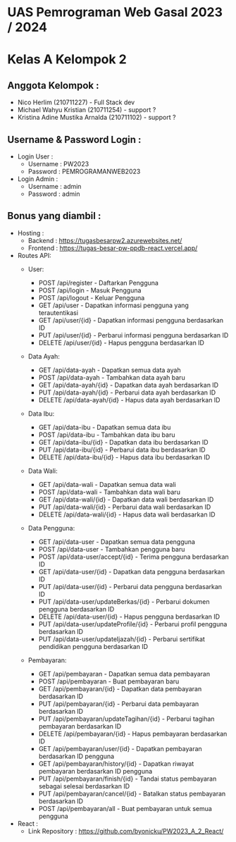 # UAS Pemrograman Web Gasal 2023 / 2024

# Kelas A Kelompok 2

## Anggota Kelompok :
- Nico Herlim (210711227) - Full Stack dev
- Michael Wahyu Kristian (210711254) - support ?
- Kristina Adine Mustika Arnalda (210711102) - support ?

## Username & Password Login :
- Login User :
  - Username : PW2023
  - Password : PEMROGRAMANWEB2023
- Login Admin :
  - Username : admin
  - Password : admin

## Bonus yang diambil :
- Hosting :
  - Backend : https://tugasbesarpw2.azurewebsites.net/
  - Frontend : https://tugas-besar-pw-ppdb-react.vercel.app/
- Routes API:
  - User:
    - POST /api/register - Daftarkan Pengguna
    - POST /api/login - Masuk Pengguna
    - POST /api/logout - Keluar Pengguna
    - GET /api/user - Dapatkan informasi pengguna yang terautentikasi
    - GET /api/user/{id} - Dapatkan informasi pengguna berdasarkan ID
    - PUT /api/user/{id} - Perbarui informasi pengguna berdasarkan ID
    - DELETE /api/user/{id} - Hapus pengguna berdasarkan ID

  - Data Ayah:
    - GET /api/data-ayah - Dapatkan semua data ayah
    - POST /api/data-ayah - Tambahkan data ayah baru
    - GET /api/data-ayah/{id} - Dapatkan data ayah berdasarkan ID
    - PUT /api/data-ayah/{id} - Perbarui data ayah berdasarkan ID
    - DELETE /api/data-ayah/{id} - Hapus data ayah berdasarkan ID

  - Data Ibu:
    - GET /api/data-ibu - Dapatkan semua data ibu
    - POST /api/data-ibu - Tambahkan data ibu baru
    - GET /api/data-ibu/{id} - Dapatkan data ibu berdasarkan ID
    - PUT /api/data-ibu/{id} - Perbarui data ibu berdasarkan ID
    - DELETE /api/data-ibu/{id} - Hapus data ibu berdasarkan ID

  - Data Wali:
    - GET /api/data-wali - Dapatkan semua data wali
    - POST /api/data-wali - Tambahkan data wali baru
    - GET /api/data-wali/{id} - Dapatkan data wali berdasarkan ID
    - PUT /api/data-wali/{id} - Perbarui data wali berdasarkan ID
    - DELETE /api/data-wali/{id} - Hapus data wali berdasarkan ID

  - Data Pengguna:
    - GET /api/data-user - Dapatkan semua data pengguna
    - POST /api/data-user - Tambahkan pengguna baru
    - POST /api/data-user/accept/{id} - Terima pengguna berdasarkan ID
    - GET /api/data-user/{id} - Dapatkan data pengguna berdasarkan ID
    - PUT /api/data-user/{id} - Perbarui data pengguna berdasarkan ID
    - PUT /api/data-user/updateBerkas/{id} - Perbarui dokumen pengguna berdasarkan ID
    - DELETE /api/data-user/{id} - Hapus pengguna berdasarkan ID
    - PUT /api/data-user/updateProfile/{id} - Perbarui profil pengguna berdasarkan ID
    - PUT /api/data-user/updateIjazah/{id} - Perbarui sertifikat pendidikan pengguna berdasarkan ID

  - Pembayaran:
    - GET /api/pembayaran - Dapatkan semua data pembayaran
    - POST /api/pembayaran - Buat pembayaran baru
    - GET /api/pembayaran/{id} - Dapatkan data pembayaran berdasarkan ID
    - PUT /api/pembayaran/{id} - Perbarui data pembayaran berdasarkan ID
    - PUT /api/pembayaran/updateTagihan/{id} - Perbarui tagihan pembayaran berdasarkan ID
    - DELETE /api/pembayaran/{id} - Hapus pembayaran berdasarkan ID
    - GET /api/pembayaran/user/{id} - Dapatkan pembayaran berdasarkan ID pengguna
    - GET /api/pembayaran/history/{id} - Dapatkan riwayat pembayaran berdasarkan ID pengguna
    - PUT /api/pembayaran/finish/{id} - Tandai status pembayaran sebagai selesai berdasarkan ID
    - PUT /api/pembayaran/cancel/{id} - Batalkan status pembayaran berdasarkan ID
    - POST /api/pembayaran/all - Buat pembayaran untuk semua pengguna
- React :
  - Link Repository : https://github.com/byonicku/PW2023_A_2_React/
